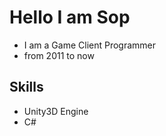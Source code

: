 # Hello I am Sop
- I am a Game Client Programmer
- from 2011 to now

## Skills
- Unity3D Engine
- C#
